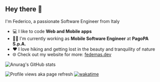 ## Hey there 👋
 I'm Federico, a passionate Software Engineer from Italy
  
- 💻 I like to code **Web and Mobile apps**
- 👨‍💻 I'm currently working as **Mobile Software Engineer** at **PagoPA S.p.A.**
- ❤ I love hiking and getting lost in the beauty and tranquility of nature
- 🌐 Check out my website for more: <a href="http://fedemas.me" target="_blank">fedemas.dev</a>

![Anurag's GitHub stats](https://github-readme-stats.vercel.app/api?username=mastro993&show_icons=true&theme=tokyonight)

![Profile views aka page refresh](https://komarev.com/ghpvc/?username=mastro993&label=Profile%20views&color=0e75b6&style=flat)
[![wakatime](https://wakatime.com/badge/user/868f3294-cb69-4b47-9b99-884d162966b3.svg)](https://wakatime.com/@868f3294-cb69-4b47-9b99-884d162966b3)


